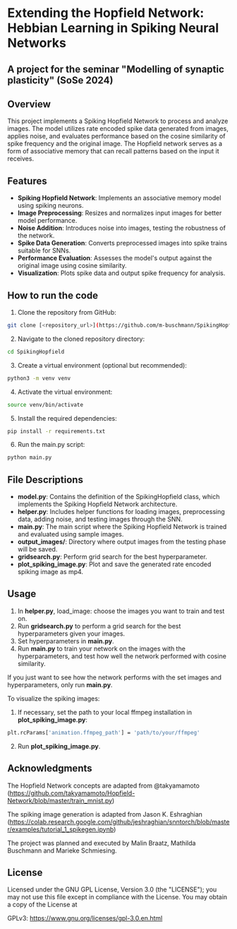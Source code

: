 # Extending the Hopfield Network: Hebbian Learning in Spiking Neural Networks
## A project for the seminar "Modelling of synaptic plasticity" (SoSe 2024) 

## Overview
This project implements a Spiking Hopfield Network to process and analyze images. The model utilizes rate encoded spike data generated from images, applies noise, and evaluates performance based on the cosine similarity of spike frequency and the original image. The Hopfield network serves as a form of associative memory that can recall patterns based on the input it receives.

## Features
- **Spiking Hopfield Network**: Implements an associative memory model using spiking neurons.
- **Image Preprocessing**: Resizes and normalizes input images for better model performance.
- **Noise Addition**: Introduces noise into images, testing the robustness of the network.
- **Spike Data Generation**: Converts preprocessed images into spike trains suitable for SNNs.
- **Performance Evaluation**: Assesses the model's output against the original image using cosine similarity.
- **Visualization**: Plots spike data and output spike frequency for analysis.

## How to run the code
1. Clone the repository from GitHub:
```bash
git clone [<repository_url>](https://github.com/m-buschmann/SpikingHopfield.git)
```
2. Navigate to the cloned repository directory:
```bash
cd SpikingHopfield
```
3. Create a virtual environment (optional but recommended):
```bash
python3 -m venv venv
```
4. Activate the virtual environment:
```bash
source venv/bin/activate
```
5. Install the required dependencies:
```bash
pip install -r requirements.txt
```
6. Run the main.py script:
```bash
python main.py
```

## File Descriptions
- **model.py**: Contains the definition of the SpikingHopfield class, which implements the Spiking Hopfield Network architecture.
- **helper.py**: Includes helper functions for loading images, preprocessing data, adding noise, and testing images through the SNN.
- **main.py**: The main script where the Spiking Hopfield Network is trained and evaluated using sample images.
- **output_images/**: Directory where output images from the testing phase will be saved.
- **gridsearch.py**: Perform grid search for the best hyperparameter.
- **plot_spiking_image.py**: Plot and save the generated rate encoded spiking image as mp4.

## Usage

1. In **helper.py**, load_image: choose the images you want to train and test on.
2. Run **gridsearch.py** to perform a grid search for the best hyperparameters given your images.
3. Set hyperparameters in **main.py**.
4. Run **main.py** to train your network on the images with the hyperparameters, and test how well the network performed with cosine similarity.

If you just want to see how the network performs with the set images and hyperparameters, only run **main.py**.

To visualize the spiking images:
1. If necessary, set the path to your local ffmpeg installation in **plot_spiking_image.py**:
```bash
plt.rcParams['animation.ffmpeg_path'] = 'path/to/your/ffmpeg'
```
2. Run **plot_spiking_image.py**.

## Acknowledgments

The Hopfield Network concepts are adapted from @takyamamoto (https://github.com/takyamamoto/Hopfield-Network/blob/master/train_mnist.py)

The spiking image generation is adapted from Jason K. Eshraghian (https://colab.research.google.com/github/jeshraghian/snntorch/blob/master/examples/tutorial_1_spikegen.ipynb)

The project was planned and executed by Malin Braatz, Mathilda Buschmann and Marieke Schmiesing.

## License
Licensed under the GNU GPL License, Version 3.0 (the "LICENSE"); you may not use this file except in compliance with the License. You may obtain a copy of the License at

GPLv3: https://www.gnu.org/licenses/gpl-3.0.en.html
 

